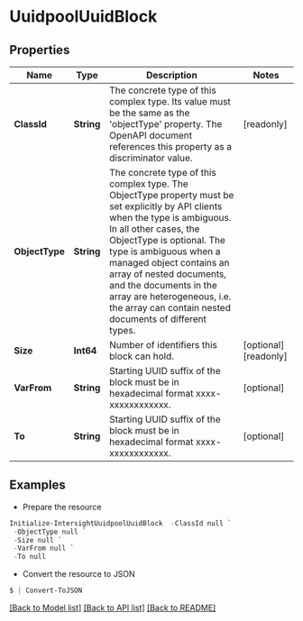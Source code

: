 # UuidpoolUuidBlock
## Properties

Name | Type | Description | Notes
------------ | ------------- | ------------- | -------------
**ClassId** | **String** | The concrete type of this complex type. Its value must be the same as the &#39;objectType&#39; property. The OpenAPI document references this property as a discriminator value. | [readonly] 
**ObjectType** | **String** | The concrete type of this complex type. The ObjectType property must be set explicitly by API clients when the type is ambiguous. In all other cases, the  ObjectType is optional.  The type is ambiguous when a managed object contains an array of nested documents, and the documents in the array are heterogeneous, i.e. the array can contain nested documents of different types. | 
**Size** | **Int64** | Number of identifiers this block can hold. | [optional] [readonly] 
**VarFrom** | **String** | Starting UUID suffix of the block must be in hexadecimal format xxxx-xxxxxxxxxxxx. | [optional] 
**To** | **String** | Starting UUID suffix of the block must be in hexadecimal format xxxx-xxxxxxxxxxxx. | [optional] 

## Examples

- Prepare the resource
```powershell
Initialize-IntersightUuidpoolUuidBlock  -ClassId null `
 -ObjectType null `
 -Size null `
 -VarFrom null `
 -To null
```

- Convert the resource to JSON
```powershell
$ | Convert-ToJSON
```

[[Back to Model list]](../README.md#documentation-for-models) [[Back to API list]](../README.md#documentation-for-api-endpoints) [[Back to README]](../README.md)

